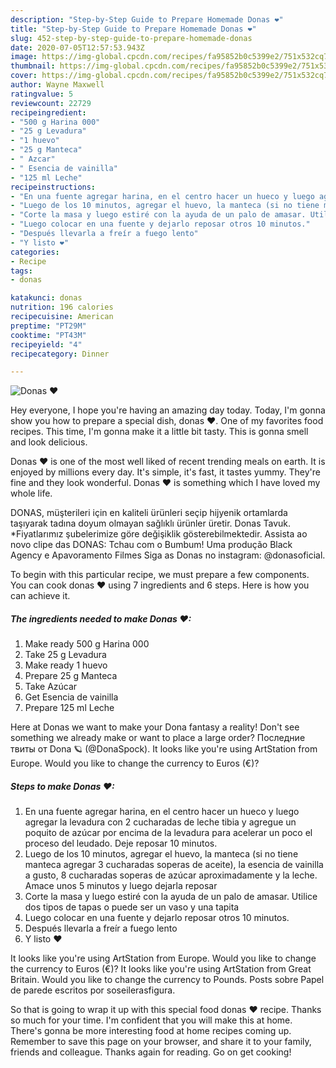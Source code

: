 ```yaml
---
description: "Step-by-Step Guide to Prepare Homemade Donas ❤"
title: "Step-by-Step Guide to Prepare Homemade Donas ❤"
slug: 452-step-by-step-guide-to-prepare-homemade-donas
date: 2020-07-05T12:57:53.943Z
image: https://img-global.cpcdn.com/recipes/fa95852b0c5399e2/751x532cq70/donas-❤-foto-principal.jpg
thumbnail: https://img-global.cpcdn.com/recipes/fa95852b0c5399e2/751x532cq70/donas-❤-foto-principal.jpg
cover: https://img-global.cpcdn.com/recipes/fa95852b0c5399e2/751x532cq70/donas-❤-foto-principal.jpg
author: Wayne Maxwell
ratingvalue: 5
reviewcount: 22729
recipeingredient:
- "500 g Harina 000"
- "25 g Levadura"
- "1 huevo"
- "25 g Manteca"
- " Azcar"
- " Esencia de vainilla"
- "125 ml Leche"
recipeinstructions:
- "En una fuente agregar harina, en el centro hacer un hueco y luego agregar la levadura con 2 cucharadas de leche tibia y agregue un poquito de azúcar por encima de la levadura para acelerar un poco el proceso del leudado. Deje reposar 10 minutos."
- "Luego de los 10 minutos, agregar el huevo, la manteca (si no tiene manteca agregar 3 cucharadas soperas de aceite), la esencia de vainilla a gusto, 8 cucharadas soperas de azúcar aproximadamente y la leche. Amace unos 5 minutos y luego dejarla reposar"
- "Corte la masa y luego estiré con la ayuda de un palo de amasar. Utilice dos tipos de tapas o puede ser un vaso y una tapita"
- "Luego colocar en una fuente y dejarlo reposar otros 10 minutos."
- "Después llevarla a freír a fuego lento"
- "Y listo ❤"
categories:
- Recipe
tags:
- donas

katakunci: donas 
nutrition: 196 calories
recipecuisine: American
preptime: "PT29M"
cooktime: "PT43M"
recipeyield: "4"
recipecategory: Dinner

---
```



![Donas ❤](https://img-global.cpcdn.com/recipes/fa95852b0c5399e2/751x532cq70/donas-❤-foto-principal.jpg)

Hey everyone, I hope you're having an amazing day today. Today, I'm gonna show you how to prepare a special dish, donas ❤. One of my favorites food recipes. This time, I'm gonna make it a little bit tasty. This is gonna smell and look delicious.

Donas ❤ is one of the most well liked of recent trending meals on earth. It is enjoyed by millions every day. It's simple, it's fast, it tastes yummy. They're fine and they look wonderful. Donas ❤ is something which I have loved my whole life.

DONAS, müşterileri için en kaliteli ürünleri seçip hijyenik ortamlarda taşıyarak tadına doyum olmayan sağlıklı ürünler üretir. Donas Tavuk. *Fiyatlarımız şubelerimize göre değişiklik gösterebilmektedir. Assista ao novo clipe das DONAS: Tchau com o Bumbum! Uma produção Black Agency e Apavoramento Filmes Siga as Donas no instagram: @donasoficial.


To begin with this particular recipe, we must prepare a few components. You can cook donas ❤ using 7 ingredients and 6 steps. Here is how you can achieve it.

<!--inarticleads1-->

##### The ingredients needed to make Donas ❤:

1. Make ready 500 g Harina 000
1. Take 25 g Levadura
1. Make ready 1 huevo
1. Prepare 25 g Manteca
1. Take  Azúcar
1. Get  Esencia de vainilla
1. Prepare 125 ml Leche


Here at Donas we want to make your Dona fantasy a reality! Don&#39;t see something we already make or want to place a large order? Последние твиты от Dona 🪐 (@DonaSpock). It looks like you&#39;re using ArtStation from Europe. Would you like to change the currency to Euros (€)? 

<!--inarticleads2-->

##### Steps to make Donas ❤:

1. En una fuente agregar harina, en el centro hacer un hueco y luego agregar la levadura con 2 cucharadas de leche tibia y agregue un poquito de azúcar por encima de la levadura para acelerar un poco el proceso del leudado. Deje reposar 10 minutos.
1. Luego de los 10 minutos, agregar el huevo, la manteca (si no tiene manteca agregar 3 cucharadas soperas de aceite), la esencia de vainilla a gusto, 8 cucharadas soperas de azúcar aproximadamente y la leche. Amace unos 5 minutos y luego dejarla reposar
1. Corte la masa y luego estiré con la ayuda de un palo de amasar. Utilice dos tipos de tapas o puede ser un vaso y una tapita
1. Luego colocar en una fuente y dejarlo reposar otros 10 minutos.
1. Después llevarla a freír a fuego lento
1. Y listo ❤


It looks like you&#39;re using ArtStation from Europe. Would you like to change the currency to Euros (€)? It looks like you&#39;re using ArtStation from Great Britain. Would you like to change the currency to Pounds. Posts sobre Papel de parede escritos por soseilerasfigura. 

So that is going to wrap it up with this special food donas ❤ recipe. Thanks so much for your time. I'm confident that you will make this at home. There's gonna be more interesting food at home recipes coming up. Remember to save this page on your browser, and share it to your family, friends and colleague. Thanks again for reading. Go on get cooking!
